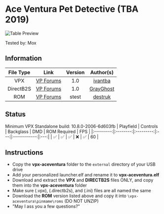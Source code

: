 # Ace Ventura Pet Detective (TBA 2019)

![Table Preview](https://github.com/bhobman/vpx-previews/blob/464659948ca6a223f32d66eb7e0123d69d621037/vpx-aceventura-preview.png)

Tested by: Mox

## Information
| File Type | Link | Version | Author(s) | 
|:---------:|:----:|:-------:|:---------:|
| VPX | [VP Forums](https://www.vpforums.org/index.php?app=downloads&showfile=14343) | 1.0 | [ivantba](https://www.vpforums.org/index.php?showuser=123858) |
| DirectB2S | [VP Forums](https://www.vpforums.org/index.php?app=downloads&showfile=14416) | 1.0 | [GrayGhost](https://www.vpforums.org/index.php?showuser=92399) |
| ROM | [VP Forums](https://www.vpforums.org/index.php?app=downloads&showfile=575) | stest | [destruk](https://www.vpforums.org/index.php?showuser=5) |

## Status 
Minimum VPX Standalone build: 10.8.0-2006-6d603fb
| Playfield | Controls | Backglass | DMD | ROM Required | FPS | 
|:---------:|:--------:|:---------:|:---:|:------------:|:---:|
| :white_check_mark: | :white_check_mark: | :white_check_mark: | :x: | :white_check_mark: | 60 |

## Instructions
- Copy the **vpx-aceventura** folder to the `external` directory of your USB drive
- Add your personalized launcher.elf and rename it to **vpx-aceventura.elf**
- Download and extract the **VPX** and **DIRECTB2S** files ONLY, and copy them into the **vpx-aceventura** folder
- Make sure (.vpx), (.directb2s), and (.ini) files are all named the same
- Download the **ROM** version listed above and copy it into `\vpx-aceventura\pinmame\roms` (DO NOT UNZIP)
- "May I ass you a few questions?"
